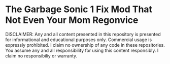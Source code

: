 # The Garbage Sonic 1 Fix Mod That Not Even Your Mom Regonvice

DISCLAIMER:
Any and all content presented in this repository is presented for informational and educational purposes only.
Commercial usage is expressly prohibited. I claim no ownership of any code in these repositories.
You assume any and all responsibility for using this content responsibly. I claim no responsibiliy or warranty.
